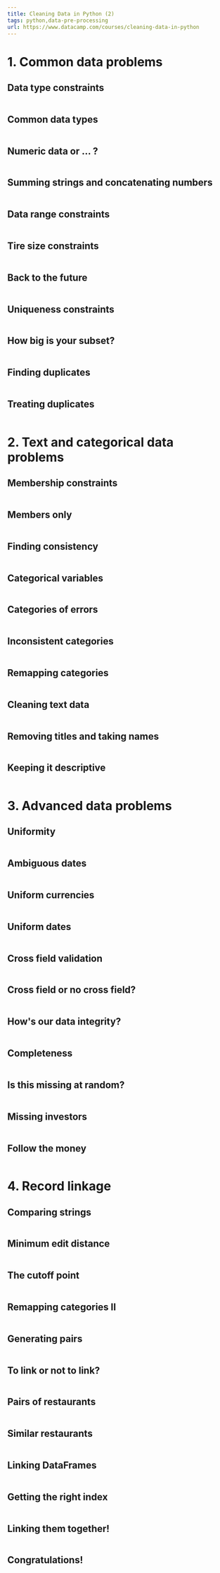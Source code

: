 ```yaml
---
title: Cleaning Data in Python (2)
tags: python,data-pre-processing
url: https://www.datacamp.com/courses/cleaning-data-in-python
---
```


# 1. Common data problems
## Data type constraints
```python

```

## Common data types
```python

```

## Numeric data or ... ?
```python

```

## Summing strings and concatenating numbers
```python

```

## Data range constraints
```python

```

## Tire size constraints
```python

```

## Back to the future
```python

```

## Uniqueness constraints
```python

```

## How big is your subset?
```python

```

## Finding duplicates
```python

```

## Treating duplicates
```python

```



# 2. Text and categorical data problems
## Membership constraints
```python

```

## Members only
```python

```

## Finding consistency
```python

```

## Categorical variables
```python

```

## Categories of errors
```python

```

## Inconsistent categories
```python

```

## Remapping categories
```python

```

## Cleaning text data
```python

```

## Removing titles and taking names
```python

```

## Keeping it descriptive
```python

```



# 3. Advanced data problems
## Uniformity
```python

```

## Ambiguous dates
```python

```

## Uniform currencies
```python

```

## Uniform dates
```python

```

## Cross field validation
```python

```

## Cross field or no cross field?
```python

```

## How's our data integrity?
```python

```

## Completeness
```python

```

## Is this missing at random?
```python

```

## Missing investors
```python

```

## Follow the money
```python

```



# 4. Record linkage
## Comparing strings
```python

```

## Minimum edit distance
```python

```

## The cutoff point
```python

```

## Remapping categories II
```python

```

## Generating pairs
```python

```

## To link or not to link?
```python

```

## Pairs of restaurants
```python

```

## Similar restaurants
```python

```

## Linking DataFrames
```python

```

## Getting the right index
```python

```

## Linking them together!
```python

```

## Congratulations!
```python

```

